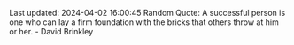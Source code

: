Last updated: 2024-04-02 16:00:45
Random Quote: A successful person is one who can lay a firm foundation with the bricks that others throw at him or her. - David Brinkley